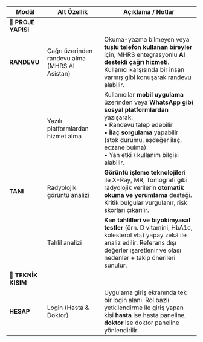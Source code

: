 | Modül               | Alt Özellik                                    | Açıklama / Notlar                                                                                                                                                                                                                                          |
| ------------------- | ---------------------------------------------- | ---------------------------------------------------------------------------------------------------------------------------------------------------------------------------------------------------------------------------------------------------------- |
| **📂 PROJE YAPISI** |                                                |                                                                                                                                                                                                                                                            |
| **RANDEVU**         | Çağrı üzerinden randevu alma (MHRS AI Asistan) | Okuma-yazma bilmeyen veya **tuşlu telefon kullanan bireyler** için, MHRS entegrasyonlu **AI destekli çağrı hizmeti**. Kullanıcı karşısında bir insan varmış gibi konuşarak randevu alabilir.                                                               |
|                     | Yazılı platformlardan hizmet alma              | Kullanıcılar **mobil uygulama** üzerinden veya **WhatsApp gibi sosyal platformlardan** yazışarak: <br> • Randevu talep edebilir <br> • **İlaç sorgulama** yapabilir (stok durumu, eşdeğer ilaç, eczane bulma) <br> • Yan etki / kullanım bilgisi alabilir. |
| **TANI**            | Radyolojik görüntü analizi                     | **Görüntü işleme teknolojileri** ile X-Ray, MR, Tomografi gibi radyolojik verilerin **otomatik okuma ve yorumlama** desteği. Kritik bulgular vurgulanır, risk skorları çıkarılır.                                                                          |
|                     | Tahlil analizi                                 | **Kan tahlilleri ve biyokimyasal testler** (örn. D vitamini, HbA1c, kolesterol vb.) yapay zekâ ile analiz edilir. Referans dışı değerler işaretlenir ve olası nedenler + takip önerileri sunulur.                                                          |
| **🔧 TEKNİK KISIM** |                                                |                                                                                                                                                                                                                                                            |
| **HESAP**           | Login (Hasta & Doktor)                         | Uygulama giriş ekranında tek bir login alanı. Rol bazlı yetkilendirme ile giriş yapan kişi **hasta** ise hasta paneline, **doktor** ise doktor paneline yönlendirilir.                                                                                     |
